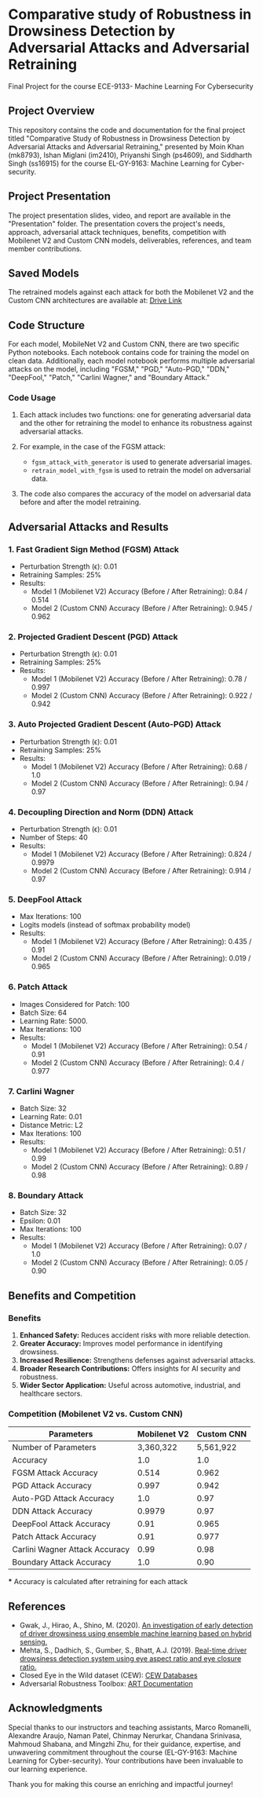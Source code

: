 # Comparative study of Robustness in Drowsiness Detection by Adversarial Attacks and Adversarial Retraining
Final Project for the course ECE-9133- Machine Learning For Cybersecurity  

## Project Overview

This repository contains the code and documentation for the final project titled "Comparative Study of Robustness in Drowsiness Detection by Adversarial Attacks and Adversarial Retraining," presented by Moin Khan (mk8793), Ishan Miglani (im2410), Priyanshi Singh (ps4609), and Siddharth Singh (ss16915) for the course EL-GY-9163: Machine Learning for Cyber-security.

## Project Presentation

The project presentation slides, video, and report are available in the "Presentation" folder. The presentation covers the project's needs, approach, adversarial attack techniques, benefits, competition with Mobilenet V2 and Custom CNN models, deliverables, references, and team member contributions.

## Saved Models

The retrained models against each attack for both the Mobilenet V2 and the Custom CNN architectures are available at: [Drive Link](https://drive.google.com/drive/folders/14i9ji9RnqabFeQWVTxtcFQmQHO2TvmED?usp=sharing)

## Code Structure

For each model, MobileNet V2 and Custom CNN, there are two specific Python notebooks. Each notebook contains code for training the model on clean data. Additionally, each model notebook performs multiple adversarial attacks on the model, including "FGSM," "PGD," "Auto-PGD," "DDN," "DeepFool," "Patch," "Carlini Wagner," and "Boundary Attack."

### Code Usage

1. Each attack includes two functions: one for generating adversarial data and the other for retraining the model to enhance its robustness against adversarial attacks.
2. For example, in the case of the FGSM attack:
   - `fgsm_attack_with_generator` is used to generate adversarial images.
   - `retrain_model_with_fgsm` is used to retrain the model on adversarial data.

3. The code also compares the accuracy of the model on adversarial data before and after the model retraining.

## Adversarial Attacks and Results

### 1. Fast Gradient Sign Method (FGSM) Attack

- Perturbation Strength (ϵ): 0.01
- Retraining Samples: 25%
- Results:
  - Model 1 (Mobilenet V2) Accuracy (Before / After Retraining): 0.84 / 0.514
  - Model 2 (Custom CNN) Accuracy (Before / After Retraining): 0.945 / 0.962

### 2. Projected Gradient Descent (PGD) Attack

- Perturbation Strength (ϵ): 0.01
- Retraining Samples: 25%
- Results:
  - Model 1 (Mobilenet V2) Accuracy (Before / After Retraining): 0.78 / 0.997
  - Model 2 (Custom CNN) Accuracy (Before / After Retraining): 0.922 / 0.942

### 3. Auto Projected Gradient Descent (Auto-PGD) Attack

- Perturbation Strength (ϵ): 0.01
- Retraining Samples: 25%
- Results:
  - Model 1 (Mobilenet V2) Accuracy (Before / After Retraining): 0.68 / 1.0
  - Model 2 (Custom CNN) Accuracy (Before / After Retraining): 0.94 / 0.97

### 4. Decoupling Direction and Norm (DDN) Attack

- Perturbation Strength (ϵ): 0.01
- Number of Steps: 40
- Results:
  - Model 1 (Mobilenet V2) Accuracy (Before / After Retraining): 0.824 / 0.9979
  - Model 2 (Custom CNN) Accuracy (Before / After Retraining): 0.914 / 0.97

### 5. DeepFool Attack

- Max Iterations: 100
- Logits models (instead of softmax probability model)
- Results:
  - Model 1 (Mobilenet V2) Accuracy (Before / After Retraining): 0.435 / 0.91
  - Model 2 (Custom CNN) Accuracy (Before / After Retraining): 0.019 / 0.965

### 6. Patch Attack

- Images Considered for Patch: 100
- Batch Size: 64
- Learning Rate: 5000.
- Max Iterations: 100
- Results:
  - Model 1 (Mobilenet V2) Accuracy (Before / After Retraining): 0.54 / 0.91
  - Model 2 (Custom CNN) Accuracy (Before / After Retraining): 0.4 / 0.977

### 7. Carlini Wagner

- Batch Size: 32
- Learning Rate: 0.01
- Distance Metric: L2
- Max Iterations: 100
- Results:
  - Model 1 (Mobilenet V2) Accuracy (Before / After Retraining): 0.51 / 0.99
  - Model 2 (Custom CNN) Accuracy (Before / After Retraining): 0.89 / 0.98

### 8. Boundary Attack

- Batch Size: 32
- Epsilon: 0.01
- Max Iterations: 100
- Results:
  - Model 1 (Mobilenet V2) Accuracy (Before / After Retraining): 0.07 / 1.0
  - Model 2 (Custom CNN) Accuracy (Before / After Retraining): 0.05 / 0.90

## Benefits and Competition

### Benefits

1. **Enhanced Safety:** Reduces accident risks with more reliable detection.
2. **Greater Accuracy:** Improves model performance in identifying drowsiness.
3. **Increased Resilience:** Strengthens defenses against adversarial attacks.
4. **Broader Research Contributions:** Offers insights for AI security and robustness.
5. **Wider Sector Application:** Useful across automotive, industrial, and healthcare sectors.

### Competition (Mobilenet V2 vs. Custom CNN)

| Parameters        | Mobilenet V2 | Custom CNN |
|-------------------|--------------|------------|
| Number of Parameters | 3,360,322 | 5,561,922 |
| Accuracy | 1.0 | 1.0 |
| FGSM Attack Accuracy | 0.514 | 0.962 |
| PGD Attack Accuracy | 0.997 | 0.942 |
| Auto-PGD Attack Accuracy | 1.0 | 0.97 |
| DDN Attack Accuracy | 0.9979 | 0.97 |
| DeepFool Attack Accuracy | 0.91 | 0.965 |
| Patch Attack Accuracy | 0.91 | 0.977 |
| Carlini Wagner Attack Accuracy | 0.99 | 0.98 |
| Boundary Attack Accuracy | 1.0 | 0.90 |

**\*** Accuracy is calculated after retraining for each attack
## References

- Gwak, J., Hirao, A., Shino, M. (2020). [An investigation of early detection of driver drowsiness using ensemble machine learning based on hybrid sensing.](https://www.mdpi.com/2076-3417/10/8/2890)
- Mehta, S., Dadhich, S., Gumber, S., Bhatt, A.J. (2019). [Real-time driver drowsiness detection system using eye aspect ratio and eye closure ratio.](https://papers.ssrn.com/sol3/papers.cfm?abstract_id=3356401)
- Closed Eye in the Wild dataset (CEW): [CEW Databases](http://parnec.nuaa.edu.cn/_upload/tpl/02/db/731/template731/pages/xtan/ClosedEyeDatabases.html)
- Adversarial Robustness Toolbox: [ART Documentation](https://adversarial-robustness-toolbox.readthedocs.io/en/latest/)

## Acknowledgments

Special thanks to our instructors and teaching assistants, Marco Romanelli, Alexandre Araujo, Naman Patel, Chinmay Nerurkar, Chandana Srinivasa, Mahmoud Shabana, and Mingzhi Zhu, for their guidance, expertise, and unwavering commitment throughout the course (EL-GY-9163: Machine Learning for Cyber-security). Your contributions have been invaluable to our learning experience.

Thank you for making this course an enriching and impactful journey!
